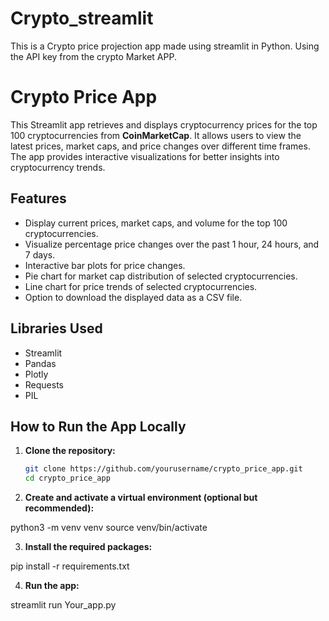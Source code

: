 # Crypto_streamlit
This is a Crypto price projection app made using streamlit in Python. Using the API key from the crypto Market APP.

# Crypto Price App

This Streamlit app retrieves and displays cryptocurrency prices for the top 100 cryptocurrencies from **CoinMarketCap**. It allows users to view the latest prices, market caps, and price changes over different time frames. The app provides interactive visualizations for better insights into cryptocurrency trends.

## Features

- Display current prices, market caps, and volume for the top 100 cryptocurrencies.
- Visualize percentage price changes over the past 1 hour, 24 hours, and 7 days.
- Interactive bar plots for price changes.
- Pie chart for market cap distribution of selected cryptocurrencies.
- Line chart for price trends of selected cryptocurrencies.
- Option to download the displayed data as a CSV file.

## Libraries Used

- Streamlit
- Pandas
- Plotly
- Requests
- PIL

## How to Run the App Locally

1. **Clone the repository:**

   ```bash
   git clone https://github.com/yourusername/crypto_price_app.git
   cd crypto_price_app
   ```

2. **Create and activate a virtual environment (optional but recommended):**

python3 -m venv venv
source venv/bin/activate

3. **Install the required packages:**
   
pip install -r requirements.txt

4. **Run the app:**


streamlit run Your_app.py
